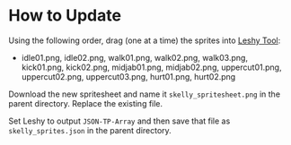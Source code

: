 # How to Update

Using the following order, drag (one at a time) the sprites into [Leshy Tool](https://www.leshylabs.com/apps/sstool/):

* idle01.png, idle02.png, walk01.png, walk02.png, walk03.png, kick01.png, kick02.png, midjab01.png, midjab02.png, uppercut01.png, uppercut02.png, uppercut03.png, hurt01.png, hurt02.png

Download the new spritesheet and name it `skelly_spritesheet.png` in the parent directory. Replace the existing file.

Set Leshy to output `JSON-TP-Array` and then save that file as `skelly_sprites.json` in the parent directory.
